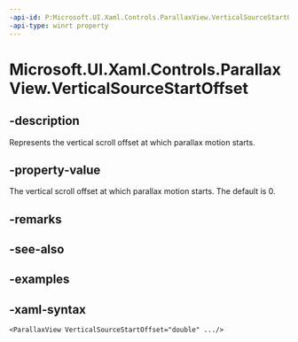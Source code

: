 ```yaml
---
-api-id: P:Microsoft.UI.Xaml.Controls.ParallaxView.VerticalSourceStartOffset
-api-type: winrt property
---
```

<!-- Property syntax.
public double VerticalSourceStartOffset { get;  set; }
-->

# Microsoft.UI.Xaml.Controls.ParallaxView.VerticalSourceStartOffset


## -description

Represents the vertical scroll offset at which parallax motion starts.


## -property-value

The vertical scroll offset at which parallax motion starts. The default is 0.


## -remarks


## -see-also


## -examples


## -xaml-syntax

```xaml
<ParallaxView VerticalSourceStartOffset="double" .../>
```


